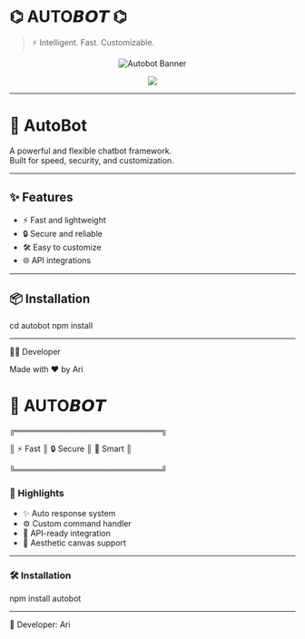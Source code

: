 
# ⌬ AUTO𝘽𝙊𝙏 ⌬

> ⚡ Intelligent. Fast. Customizable.

<p align="center">
  <img src="https://readme-typing-svg.demolab.com?font=JetBrains+Mono&size=26&duration=2800&pause=2000&color=00F5FF&center=true&vCenter=true&width=600&lines=AUTO+BOT;Your+Smart+Messenger+Assistant;Fast+%7C+Reliable+%7C+Customizable" alt="Autobot Banner"/>
</p>

<p align="center">
  <img src="https://capsule-render.vercel.app/api?type=waving&color=0:00f5ff,100:0077ff&height=150&section=footer&text=AUTO+BOT&fontSize=40&fontAlign=50&fontAlignY=40&animation=fadeIn&desc=Created+by:+ Ari&descAlign=50&descAlignY=70&fontColor=ffffff" />
</p>

---

# 🤖 AutoBot

A powerful and flexible chatbot framework.  
Built for speed, security, and customization.

---

## ✨ Features
- ⚡ Fast and lightweight  
- 🔒 Secure and reliable  
- 🛠️ Easy to customize  
- 🌐 API integrations  

---

## 📦 Installation

cd autobot
npm install


---

👨‍💻 Developer

Made with ❤️ by Ari



# 🌌 AUTO𝘽𝙊𝙏



 ╔══════════════════════════╗

║  ⚡ Fast     ║   🔒 Secure    ║    🤖 Smart            ║

 ╚══════════════════════════╝

### 🌟 Highlights
- ✨ Auto response system
- ⚙️ Custom command handler
- 📡 API-ready integration
- 🎨 Aesthetic canvas support

---

### 🛠 Installation

npm install autobot


---

👑 Developer: Ari
